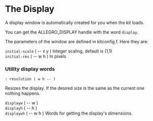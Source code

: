 # The Display

A display window is automatically created for you when the kit loads.

You can get the ALLEGRO\_DISPLAY handle with the word `display`.

The parameters of the window are defined in kitconfig.f. Here they are:

`initial-scale` \( -- x y \) Integer scaling, default is \(1,1\)   
`initial-res` \( -- w h \) In pixels

### Utility display words

```text
: resolution ( w h -- )
```

Resizes the display. If the desired size is the same as the current one nothing happens.

`displayw` \( -- w \)   
`displayh` \( -- h \)   
`displaywh` \( -- w h \) Words for getting the display's dimensions.

